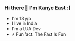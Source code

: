### Hi there 👋 I'm Kanye East :)

<!--
**TheRealKanyeEast/TheRealKanyeEast** is a ✨ _special_ ✨ repository because its `README.md` (this file) appears on your GitHub profile. -->
<!-- - I'm also the Owner of TriStar Hub! -->

- I'm 13 y/o
- I live in India
- I'm a LUA Dev
- ⚡ Fun fact: The Fact Is Fun
